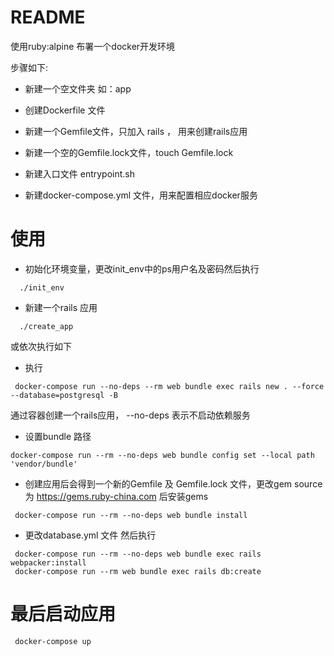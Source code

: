 # README

使用ruby:alpine 布署一个docker开发环境

步骤如下:

* 新建一个空文件夹 如：app

* 创建Dockerfile 文件

* 新建一个Gemfile文件，只加入 rails ， 用来创建rails应用

* 新建一个空的Gemfile.lock文件，touch Gemfile.lock

* 新建入口文件 entrypoint.sh

* 新建docker-compose.yml 文件，用来配置相应docker服务

# 使用

* 初始化环境变量，更改init_env中的ps用户名及密码然后执行

```shell
  ./init_env
```

* 新建一个rails 应用
```shell
  ./create_app
```
或依次执行如下

* 执行
```shell
 docker-compose run --no-deps --rm web bundle exec rails new . --force --database=postgresql -B
```
通过容器创建一个rails应用， --no-deps 表示不启动依赖服务

* 设置bundle 路径
```shell
docker-compose run --rm --no-deps web bundle config set --local path 'vendor/bundle'
```

* 创建应用后会得到一个新的Gemfile 及 Gemfile.lock 文件，更改gem source 为 https://gems.ruby-china.com 后安装gems

```shell
 docker-compose run --rm --no-deps web bundle install
```

* 更改database.yml 文件 然后执行
```shell
 docker-compose run --rm --no-deps web bundle exec rails webpacker:install
 docker-compose run --rm web bundle exec rails db:create
```



# 最后启动应用
```shell
 docker-compose up
```
